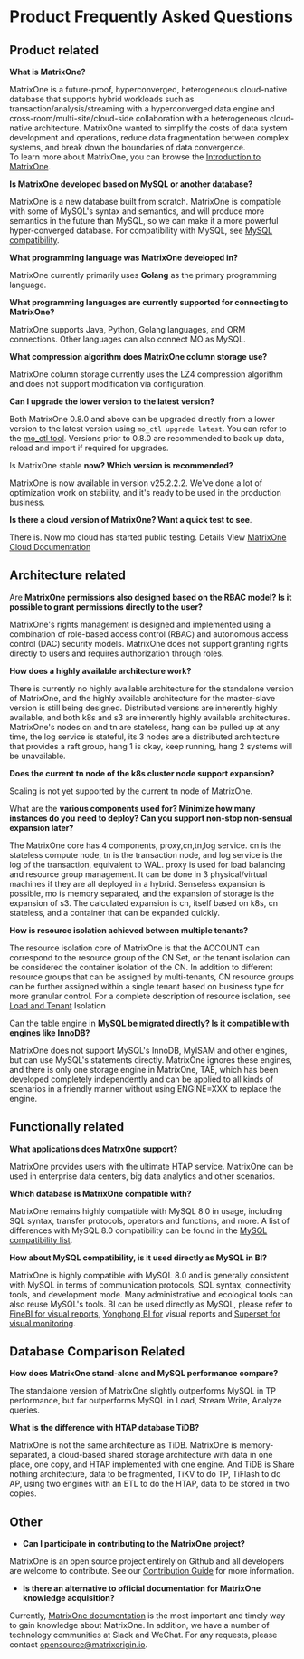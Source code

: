 # Product Frequently Asked Questions

## Product related

**What is MatrixOne?**

MatrixOne is a future-proof, hyperconverged, heterogeneous cloud-native database that supports hybrid workloads such as transaction/analysis/streaming with a hyperconverged data engine and cross-room/multi-site/cloud-side collaboration with a heterogeneous cloud-native architecture. MatrixOne wanted to simplify the costs of data system development and operations, reduce data fragmentation between complex systems, and break down the boundaries of data convergence.  
To learn more about MatrixOne, you can browse the [Introduction to MatrixOne](../Overview/matrixone-introduction.md).

**Is MatrixOne developed based on MySQL or another database?**

 MatrixOne is a new database built from scratch. MatrixOne is compatible with some of MySQL's syntax and semantics, and will produce more semantics in the future than MySQL, so we can make it a more powerful hyper-converged database. For compatibility with MySQL, see [MySQL compatibility](../Overview/feature/mysql-compatibility.md).

**What programming language was MatrixOne developed in?**

MatrixOne currently primarily uses **Golang** as the primary programming language.

**What programming languages are currently supported for connecting to MatrixOne?**

MatrixOne supports Java, Python, Golang languages, and ORM connections. Other languages can also connect MO as MySQL.

**What compression algorithm does MatrixOne column storage use?**

MatrixOne column storage currently uses the LZ4 compression algorithm and does not support modification via configuration.

**Can I upgrade the lower version to the latest version?**

Both MatrixOne 0.8.0 and above can be upgraded directly from a lower version to the latest version using `mo_ctl upgrade latest`. You can refer to the [mo_ctl tool](../Maintain/mo_ctl.md). Versions prior to 0.8.0 are recommended to back up data, reload and import if required for upgrades.

Is MatrixOne stable **now? Which version is recommended?**

MatrixOne is now available in version v25.2.2.2. We've done a lot of optimization work on stability, and it's ready to be used in the production business.

**Is there a cloud version of MatrixOne? Want a quick test to see**.

There is. Now mo cloud has started public testing. Details View [MatrixOne Cloud Documentation](https://docs.matrixorigin.cn/zh/matrixonecloud/MatrixOne-Cloud/Get-Started/quickstart/)

## Architecture related

Are **MatrixOne permissions also designed based on the RBAC model? Is it possible to grant permissions directly to the user?**

MatrixOne's rights management is designed and implemented using a combination of role-based access control (RBAC) and autonomous access control (DAC) security models. MatrixOne does not support granting rights directly to users and requires authorization through roles.

**How does a highly available architecture work?**

There is currently no highly available architecture for the standalone version of MatrixOne, and the highly available architecture for the master-slave version is still being designed. Distributed versions are inherently highly available, and both k8s and s3 are inherently highly available architectures. MatrixOne's nodes cn and tn are stateless, hang can be pulled up at any time, the log service is stateful, its 3 nodes are a distributed architecture that provides a raft group, hang 1 is okay, keep running, hang 2 systems will be unavailable.

**Does the current tn node of the k8s cluster node support expansion?**

Scaling is not yet supported by the current tn node of MatrixOne.

What are the **various components used for? Minimize how many instances do you need to deploy? Can you support non-stop non-sensual expansion later?**

The MatrixOne core has 4 components, proxy,cn,tn,log service. cn is the stateless compute node, tn is the transaction node, and log service is the log of the transaction, equivalent to WAL. proxy is used for load balancing and resource group management. It can be done in 3 physical/virtual machines if they are all deployed in a hybrid. Senseless expansion is possible, mo is memory separated, and the expansion of storage is the expansion of s3. The calculated expansion is cn, itself based on k8s, cn stateless, and a container that can be expanded quickly.

 **How is resource isolation achieved between multiple tenants?**

The resource isolation core of MatrixOne is that the ACCOUNT can correspond to the resource group of the CN Set, or the tenant isolation can be considered the container isolation of the CN. In addition to different resource groups that can be assigned by multi-tenants, CN resource groups can be further assigned within a single tenant based on business type for more granular control. For a complete description of resource isolation, see [Load and Tenant](../Deploy/mgmt-cn-group-using-proxy.md) Isolation

Can the table engine in **MySQL be migrated directly? Is it compatible with engines like InnoDB?**

MatrixOne does not support MySQL's InnoDB, MyISAM and other engines, but can use MySQL's statements directly. MatrixOne ignores these engines, and there is only one storage engine in MatrixOne, TAE, which has been developed completely independently and can be applied to all kinds of scenarios in a friendly manner without using ENGINE=XXX to replace the engine.

## Functionally related

**What applications does MatrxOne support?**

  MatrixOne provides users with the ultimate HTAP service. MatrixOne can be used in enterprise data centers, big data analytics and other scenarios.

**Which database is MatrixOne compatible with?**

MatrixOne remains highly compatible with MySQL 8.0 in usage, including SQL syntax, transfer protocols, operators and functions, and more. A list of differences with MySQL 8.0 compatibility can be found in the [MySQL compatibility list](../Overview/feature/mysql-compatibility.md).

**How about MySQL compatibility, is it used directly as MySQL in BI?**

MatrixOne is highly compatible with MySQL 8.0 and is generally consistent with MySQL in terms of communication protocols, SQL syntax, connectivity tools, and development mode. Many administrative and ecological tools can also reuse MySQL's tools. BI can be used directly as MySQL, please refer to [FineBI for visual reports](../Develop/Ecological-Tools/BI-Connection/FineBI-connection.md), [Yonghong BI for](../Develop/Ecological-Tools/BI-Connection/yonghong-connection.md) visual reports and [Superset for visual monitoring](../Develop/Ecological-Tools/BI-Connection/Superset-connection.md).

## Database Comparison Related

**How does MatrixOne stand-alone and MySQL performance compare?**

The standalone version of MatrixOne slightly outperforms MySQL in TP performance, but far outperforms MySQL in Load, Stream Write, Analyze queries.

**What is the difference with HTAP database TiDB?**

MatrixOne is not the same architecture as TiDB. MatrixOne is memory-separated, a cloud-based shared storage architecture with data in one place, one copy, and HTAP implemented with one engine. And TiDB is Share nothing architecture, data to be fragmented, TiKV to do TP, TiFlash to do AP, using two engines with an ETL to do the HTAP, data to be stored in two copies.

## Other

* **Can I participate in contributing to the MatrixOne project?**

MatrixOne is an open source project entirely on Github and all developers are welcome to contribute. See our [Contribution Guide](../Contribution-Guide/make-your-first-contribution.md) for more information.

* **Is there an alternative to official documentation for MatrixOne knowledge acquisition?**

Currently, [MatrixOne documentation](https://docs.matrixorigin.cn) is the most important and timely way to gain knowledge about MatrixOne. In addition, we have a number of technology communities at Slack and WeChat. For any requests, please contact [opensource@matrixorigin.io](mailto:opensource@matrixorigin.io).

